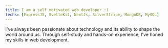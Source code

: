 ```yaml
---
title: I am a self motivated web developer :)
techs: [ExpressJS, SvelteKit, NextJs, SilverStripe, MongoDB, MySQL]
---
```


I've always been passionate about technology and its ability to shape the world around us. Through self-study and hands-on experience, I've honed my skills in web development.